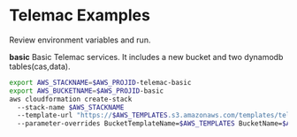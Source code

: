 # Telemac Examples
Review environment variables and run.

**basic**
Basic Telemac services.
It includes a new bucket and two dynamodb tables(cas,data).
```bash
export AWS_STACKNAME=$AWS_PROJID-telemac-basic
export AWS_BUCKETNAME=$AWS_PROJID-basic
aws cloudformation create-stack 
  --stack-name $AWS_STACKNAME  
  --template-url "https://$AWS_TEMPLATES.s3.amazonaws.com/templates/telemac/basic.yaml" 
  --parameter-overrides BucketTemplateName=$AWS_TEMPLATES BucketName=$AWS_BUCKETNAME
```
